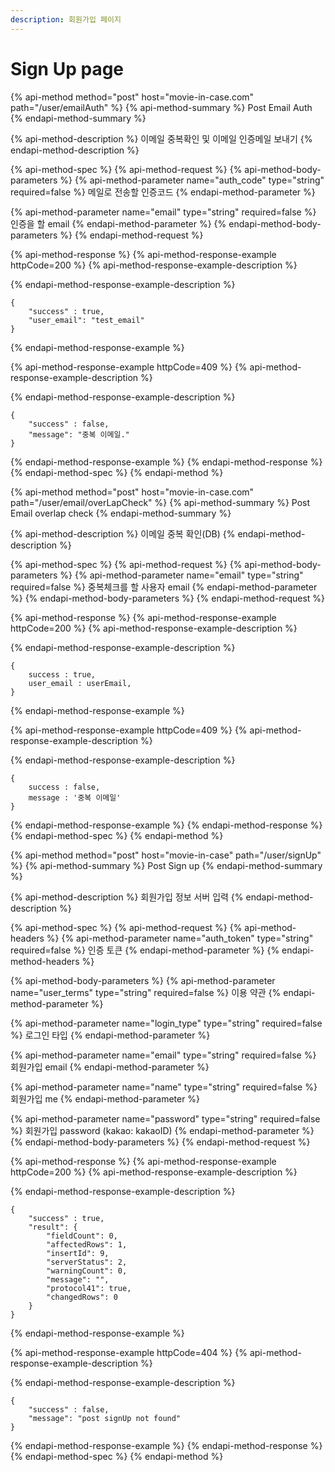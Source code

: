 ```yaml
---
description: 회원가입 페이지
---
```


# Sign Up page

{% api-method method="post" host="movie-in-case.com" path="/user/emailAuth" %}
{% api-method-summary %}
Post Email Auth
{% endapi-method-summary %}

{% api-method-description %}
이메일 중복확인 및 이메일 인증메일 보내기
{% endapi-method-description %}

{% api-method-spec %}
{% api-method-request %}
{% api-method-body-parameters %}
{% api-method-parameter name="auth\_code" type="string" required=false %}
메일로 전송할 인증코드
{% endapi-method-parameter %}

{% api-method-parameter name="email" type="string" required=false %}
인증을 할 email
{% endapi-method-parameter %}
{% endapi-method-body-parameters %}
{% endapi-method-request %}

{% api-method-response %}
{% api-method-response-example httpCode=200 %}
{% api-method-response-example-description %}

{% endapi-method-response-example-description %}

```
{    
    "success" : true,
    "user_email": "test_email"
}
```
{% endapi-method-response-example %}

{% api-method-response-example httpCode=409 %}
{% api-method-response-example-description %}

{% endapi-method-response-example-description %}

```
{    
    "success" : false,
    "message": "중복 이메일."    
}
```
{% endapi-method-response-example %}
{% endapi-method-response %}
{% endapi-method-spec %}
{% endapi-method %}

{% api-method method="post" host="movie-in-case.com" path="/user/email/overLapCheck" %}
{% api-method-summary %}
Post Email overlap check
{% endapi-method-summary %}

{% api-method-description %}
이메일 중복 확인\(DB\)
{% endapi-method-description %}

{% api-method-spec %}
{% api-method-request %}
{% api-method-body-parameters %}
{% api-method-parameter name="email" type="string" required=false %}
중복체크를 할 사용자 email
{% endapi-method-parameter %}
{% endapi-method-body-parameters %}
{% endapi-method-request %}

{% api-method-response %}
{% api-method-response-example httpCode=200 %}
{% api-method-response-example-description %}

{% endapi-method-response-example-description %}

```
{
    success : true,
    user_email : userEmail,
}
```
{% endapi-method-response-example %}

{% api-method-response-example httpCode=409 %}
{% api-method-response-example-description %}

{% endapi-method-response-example-description %}

```
{
    success : false,
    message : '중복 이메일'
}
```
{% endapi-method-response-example %}
{% endapi-method-response %}
{% endapi-method-spec %}
{% endapi-method %}

{% api-method method="post" host="movie-in-case" path="/user/signUp" %}
{% api-method-summary %}
Post Sign up
{% endapi-method-summary %}

{% api-method-description %}
회원가입 정보 서버 입력
{% endapi-method-description %}

{% api-method-spec %}
{% api-method-request %}
{% api-method-headers %}
{% api-method-parameter name="auth\_token" type="string" required=false %}
인증 토큰
{% endapi-method-parameter %}
{% endapi-method-headers %}

{% api-method-body-parameters %}
{% api-method-parameter name="user\_terms" type="string" required=false %}
이용 약관
{% endapi-method-parameter %}

{% api-method-parameter name="login\_type" type="string" required=false %}
로그인 타입
{% endapi-method-parameter %}

{% api-method-parameter name="email" type="string" required=false %}
회원가입 email
{% endapi-method-parameter %}

{% api-method-parameter name="name" type="string" required=false %}
회원가입 me
{% endapi-method-parameter %}

{% api-method-parameter name="password" type="string" required=false %}
회원가입 password \(kakao: kakaoID\)
{% endapi-method-parameter %}
{% endapi-method-body-parameters %}
{% endapi-method-request %}

{% api-method-response %}
{% api-method-response-example httpCode=200 %}
{% api-method-response-example-description %}

{% endapi-method-response-example-description %}

```
{    
    "success" : true,
    "result": {
        "fieldCount": 0,
        "affectedRows": 1,
        "insertId": 9,
        "serverStatus": 2,
        "warningCount": 0,
        "message": "",
        "protocol41": true,
        "changedRows": 0
    }
}    
```
{% endapi-method-response-example %}

{% api-method-response-example httpCode=404 %}
{% api-method-response-example-description %}

{% endapi-method-response-example-description %}

```
{    
    "success" : false,
    "message": "post signUp not found"    
}
```
{% endapi-method-response-example %}
{% endapi-method-response %}
{% endapi-method-spec %}
{% endapi-method %}



